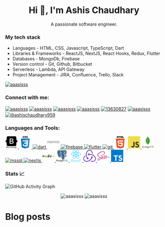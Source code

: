 <h1 align="center">Hi 👋, I'm Ashis Chaudhary</h1>
<p align="center">A passionate software engineer.</p>

### My tech stack

- Languages - HTML, CSS, Javascript, TypeScript, Dart
- Libraries & Frameworks - ReactJS, NextJS, React Hooks, Redux, Flutter
- Databases - MongoDb, Firebase
- Version control - Git, Github, Bitbucket
- Serverless - Lambda, API Gateway
- Project Management - JIRA, Confluence, Trello, Slack

<p align="left"> 
    <a href="https://twitter.com/aaasisss" target="blank">
        <img src="https://img.shields.io/twitter/follow/aaasisss?logo=twitter&style=for-the-badge" alt="aaasisss" />
    </a> 
</p>

<h3 align="left">Connect with me:</h3>
    <p align="left">
        <a href="https://codepen.io/aaasisss" target="blank">
            <img align="center" src="https://raw.githubusercontent.com/rahuldkjain/github-profile-readme-generator/master/src/images/icons/Social/codepen.svg" alt="aaasisss" height="30" width="40" /></a>
        <a href="https://dev.to/aaasisss" target="blank">
            <img align="center" src="https://raw.githubusercontent.com/rahuldkjain/github-profile-readme-generator/master/src/images/icons/Social/devto.svg" alt="aaasisss" height="30" width="40" /></a>
        <a href="https://twitter.com/aaasisss" target="blank">
            <img align="center" src="https://raw.githubusercontent.com/rahuldkjain/github-profile-readme-generator/master/src/images/icons/Social/twitter.svg" alt="aaasisss" height="30" width="40" /></a>
        <a href="https://linkedin.com/in/aaasisss" target="blank">
            <img align="center" src="https://raw.githubusercontent.com/rahuldkjain/github-profile-readme-generator/master/src/images/icons/Social/linked-in-alt.svg" alt="aaasisss" height="30" width="40" /></a>
        <a href="https://stackoverflow.com/users/13630827" target="blank">
            <img align="center" src="https://raw.githubusercontent.com/rahuldkjain/github-profile-readme-generator/master/src/images/icons/Social/stack-overflow.svg" alt="13630827" height="30" width="40" /></a>
        <a href="https://codesandbox.com/aaasisss" target="blank">
            <img align="center" src="https://raw.githubusercontent.com/rahuldkjain/github-profile-readme-generator/master/src/images/icons/Social/codesandbox.svg" alt="aaasisss" height="30" width="40" /></a>
        <a href="https://medium.com/@ashischaudhary959" target="blank">
            <img align="center" src="https://raw.githubusercontent.com/rahuldkjain/github-profile-readme-generator/master/src/images/icons/Social/medium.svg" alt="@ashischaudhary959" height="30" width="40" />
        </a>
    </p>

<h3 align="left">Languages and Tools:</h3>
    <p align="left">
        <a href="https://getbootstrap.com" target="_blank" rel="noreferrer">
            <img src="https://raw.githubusercontent.com/devicons/devicon/master/icons/bootstrap/bootstrap-plain-wordmark.svg" alt="bootstrap" width="40" height="40"/>
        </a>
        <a href="https://www.w3schools.com/css/" target="_blank" rel="noreferrer">
            <img src="https://raw.githubusercontent.com/devicons/devicon/master/icons/css3/css3-original-wordmark.svg" alt="css3" width="40" height="40"/>
        </a>
        <a href="https://dart.dev" target="_blank" rel="noreferrer">
            <img src="https://www.vectorlogo.zone/logos/dartlang/dartlang-icon.svg" alt="dart" width="40" height="40"/>
        </a>
        <a href="https://expressjs.com" target="_blank" rel="noreferrer">
            <img src="https://raw.githubusercontent.com/devicons/devicon/master/icons/express/express-original-wordmark.svg" alt="express" width="40" height="40"/>
        </a>
        <a href="https://firebase.google.com/" target="_blank" rel="noreferrer">
            <img src="https://www.vectorlogo.zone/logos/firebase/firebase-icon.svg" alt="firebase" width="40" height="40"/>
        </a>
        <a href="https://flutter.dev" target="_blank" rel="noreferrer">
            <img src="https://www.vectorlogo.zone/logos/flutterio/flutterio-icon.svg" alt="flutter" width="40" height="40"/>
        </a>
        <a href="https://git-scm.com/" target="_blank" rel="noreferrer">
            <img src="https://www.vectorlogo.zone/logos/git-scm/git-scm-icon.svg" alt="git" width="40" height="40"/>
        </a>
        <a href="https://www.w3.org/html/" target="_blank" rel="noreferrer">
            <img src="https://raw.githubusercontent.com/devicons/devicon/master/icons/html5/html5-original-wordmark.svg" alt="html5" width="40" height="40"/>
        </a>
        <a href="https://developer.mozilla.org/en-US/docs/Web/JavaScript" target="_blank" rel="noreferrer">
            <img src="https://raw.githubusercontent.com/devicons/devicon/master/icons/javascript/javascript-original.svg" alt="javascript" width="40" height="40"/>
        </a>
        <a href="https://www.mongodb.com/" target="_blank" rel="noreferrer">
            <img src="https://raw.githubusercontent.com/devicons/devicon/master/icons/mongodb/mongodb-original-wordmark.svg" alt="mongodb" width="40" height="40"/>
        </a>
        <a href="https://www.microsoft.com/en-us/sql-server" target="_blank" rel="noreferrer">
            <img src="https://www.svgrepo.com/show/303229/microsoft-sql-server-logo.svg" alt="mssql" width="40" height="40"/>
        </a>
        <a href="https://nextjs.org/" target="_blank" rel="noreferrer">
            <img src="https://cdn.worldvectorlogo.com/logos/nextjs-2.svg" alt="nextjs" width="40" height="40"/>
        </a>
        <a href="https://nodejs.org" target="_blank" rel="noreferrer">
            <img src="https://raw.githubusercontent.com/devicons/devicon/master/icons/nodejs/nodejs-original-wordmark.svg" alt="nodejs" width="40" height="40"/>
        </a>
        <a href="https://www.postgresql.org" target="_blank" rel="noreferrer">
            <img src="https://raw.githubusercontent.com/devicons/devicon/master/icons/postgresql/postgresql-original-wordmark.svg" alt="postgresql" width="40" height="40"/>
        </a>
        <a href="https://reactjs.org/" target="_blank" rel="noreferrer">
            <img src="https://raw.githubusercontent.com/devicons/devicon/master/icons/react/react-original-wordmark.svg" alt="react" width="40" height="40"/>
        </a>
        <a href="https://redux.js.org" target="_blank" rel="noreferrer">
            <img src="https://raw.githubusercontent.com/devicons/devicon/master/icons/redux/redux-original.svg" alt="redux" width="40" height="40"/>
        </a>
        <a href="https://sass-lang.com" target="_blank" rel="noreferrer">
            <img src="https://raw.githubusercontent.com/devicons/devicon/master/icons/sass/sass-original.svg" alt="sass" width="40" height="40"/>
        </a>
        <a href="https://www.typescriptlang.org/" target="_blank" rel="noreferrer">
            <img src="https://raw.githubusercontent.com/devicons/devicon/master/icons/typescript/typescript-original.svg" alt="typescript" width="40" height="40"/>
        </a>
    </p>

### Stats 📈

![GitHub Activity Graph](https://activity-graph.herokuapp.com/graph?username=aaasisss&theme=dracula&hide_border=true)

<p align="center">
<img width="48%" src="https://github-readme-stats.vercel.app/api?username=aaasisss&show_icons=true&theme=dracula&title_color=ff8000&text_color=ffffff&bg_color=6a6a6a&locale=en&hide_border=true" alt="aaasisss" />
<img width="48%" src="https://github-readme-streak-stats.herokuapp.com/?user=aaasisss&theme=highcontrast&hide_border=true" alt="aaasisss" />
</p>

# Blog posts

<!-- BLOG-POST-LIST:START -->
<!-- BLOG-POST-LIST:END -->
